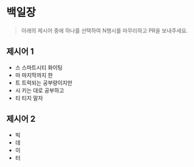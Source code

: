 # 백일장

> 아래의 제시어 중에 하나를 선택하여 N행시를 마무리하고 PR을 보내주세요.

## 제시어 1

* 스 스마트시티 화이팅
* 마 마지막까지 한
* 트 트럭되는 공부량이지만
* 시 키는 대로 공부하고
* 티 티지 말자

## 제시어 2

* 빅
* 데
* 이
* 터
